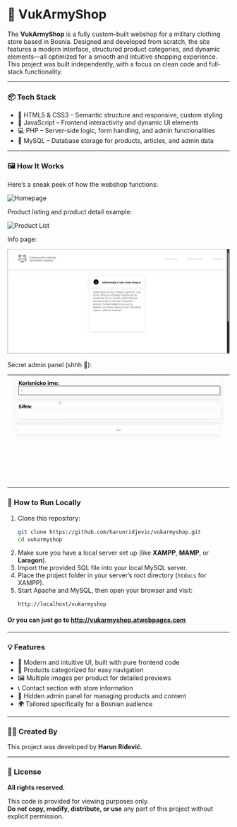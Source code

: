 # 🐺 VukArmyShop

The **VukArmyShop** is a fully custom-built webshop for a military clothing store based in Bosnia. Designed and developed from scratch, the site features a modern interface, structured product categories, and dynamic elements—all optimized for a smooth and intuitive shopping experience. This project was built independently, with a focus on clean code and full-stack functionality.

---

### 📦 Tech Stack

- 🎨 HTML5 & CSS3 – Semantic structure and responsive, custom styling  
- 🔢 JavaScript – Frontend interactivity and dynamic UI elements  
- 💻 PHP – Server-side logic, form handling, and admin functionalities  
- 📁 MySQL – Database storage for products, articles, and admin data  

---

### 🖼️ How It Works

Here’s a sneak peek of how the webshop functions:

![Homepage](gifs/home.gif)

Product listing and product detail example:

![Product List](gifs/products.gif)

Info page:

![Product List](gifs/info.png)

Secret admin panel (shhh 🤫):

![Admin Panel](gifs/admin.gif)

---

### 🚀 How to Run Locally

1. Clone this repository:
   ```bash
   git clone https://github.com/harunridjevic/vukarmyshop.git
   cd vukarmyshop
   ```
2. Make sure you have a local server set up (like **XAMPP**, **MAMP**, or **Laragon**).
3. Import the provided SQL file into your local MySQL server.
4. Place the project folder in your server’s root directory (`htdocs` for XAMPP).
5. Start Apache and MySQL, then open your browser and visit:
   ```
   http://localhost/vukarmyshop
   ```
#### Or you can just go to http://vukarmyshop.atwebpages.com

---

### 💡 Features

- 🧱 Modern and intuitive UI, built with pure frontend code  
- 👢 Products categorized for easy navigation  
- 🖼️ Multiple images per product for detailed previews  
- 📞 Contact section with store information  
- 🔐 Hidden admin panel for managing products and content  
- 🌍 Tailored specifically for a Bosnian audience  

---

### 👨‍💼 Created By

This project was developed by **Harun Riđević**.

---

### 📄 License

**All rights reserved.**

This code is provided for viewing purposes only.  
**Do not copy, modify, distribute, or use** any part of this project without explicit permission.

